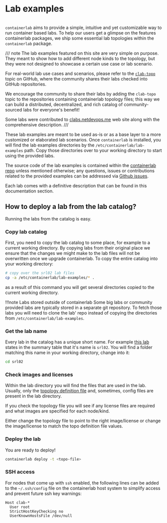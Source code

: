 # Lab examples

<script type="text/javascript" src="https://viewer.diagrams.net/js/viewer-static.min.js" async></script>

<div class="mxgraph" style="max-width:100%;border:1px solid transparent;margin:0 auto; display:block;" data-mxgraph="{&quot;page&quot;:4,&quot;zoom&quot;:1,&quot;highlight&quot;:&quot;#0000ff&quot;,&quot;nav&quot;:true,&quot;check-visible-state&quot;:true,&quot;resize&quot;:true,&quot;url&quot;:&quot;https://raw.githubusercontent.com/srl-labs/containerlab/diagrams/containerlab.drawio&quot;}"></div>

`containerlab` aims to provide a simple, intuitive and yet customizable way to run container based labs. To help our users get a glimpse on the features containerlab packages, we ship some essential lab topologies within the `containerlab` package.

/// note
The lab examples featured on this site are very simple on purpose. They meant to show how to add different node kinds to the topology, but they were not designed to showcase a certain use case or lab scenario.

For real-world lab use cases and scenarios, please refer to the [`clab-topo`](https://github.com/topics/clab-topo) topic on GitHub, where the community shares their labs checked into GitHub repositories.

We encourage the community to share their labs by adding the `clab-topo` topic to the repositories containing containerlab topology files; this way we can build a distributed, decentralized, and rich catalog of community-sourced labs for everyone's benefit!

Some labs were contributed to [clabs.netdevops.me](https://clabs.netdevops.me) web site along with the comprehensive description.
///

These lab examples are meant to be used as-is or as a base layer to a more customized or elaborated lab scenarios. Once `containerlab` is installed, you will find the lab examples directories by the `/etc/containerlab/lab-examples` path.  Copy those directories over to your working directory to start using the provided labs.

The source code of the lab examples is contained within the [containerlab repo](https://github.com/srl-labs/containerlab/tree/main/lab-examples) unless mentioned otherwise; any questions, issues or contributions related to the provided examples can be addressed via [Github issues](https://github.com/srl-labs/containerlab/issues).

Each lab comes with a definitive description that can be found in this documentation section.

## How to deploy a lab from the lab catalog?

Running the labs from the catalog is easy.

### Copy lab catalog

First, you need to copy the lab catalog to some place, for example to a current working directory. By copying labs from their original place we ensure that the changes we might make to the lab files will not be overwritten once we upgrade containerlab. To copy the entire catalog into your working directory:

```bash
# copy over the srl02 lab files
cp -a /etc/containerlab/lab-examples/* .
```

as a result of this command you will get several directories copied to the current working directory.

!!!note Labs stored outside of containerlab
    Some big labs or community provided labs are typically stored in a separate git repository. To fetch those labs you will need to clone the lab' repo instead of copying the directories from `/etc/containerlab/lab-examples`.

### Get the lab name

Every lab in the catalog has a unique short name. For example [this lab](two-srls.md) states in the summary table that it's name is `srl02`. You will find a folder matching this name in your working directory, change into it:

```bash
cd srl02
```

### Check images and licenses

Within the lab directory you will find the files that are used in the lab. Usually, only the [topology definition file](../manual/topo-def-file.md) and, sometimes, config files are present in the lab directory.

If you check the topology file you will see if any license files are required and what images are specified for each node/kind.

Either change the topology file to point to the right image/license or change the image/license to match the topo definition file values.

### Deploy the lab

You are ready to deploy!

```bash
containerlab deploy -t <topo-file>
```

### SSH access

For nodes that come up with `ssh` enabled, the following lines can be added to the `~/.ssh/config` file on the containerlab host system to simplify access and prevent future ssh key warnings:

```
Host clab-*
  User root
  StrictHostKeyChecking no
  UserKnownHostsFile /dev/null
```
